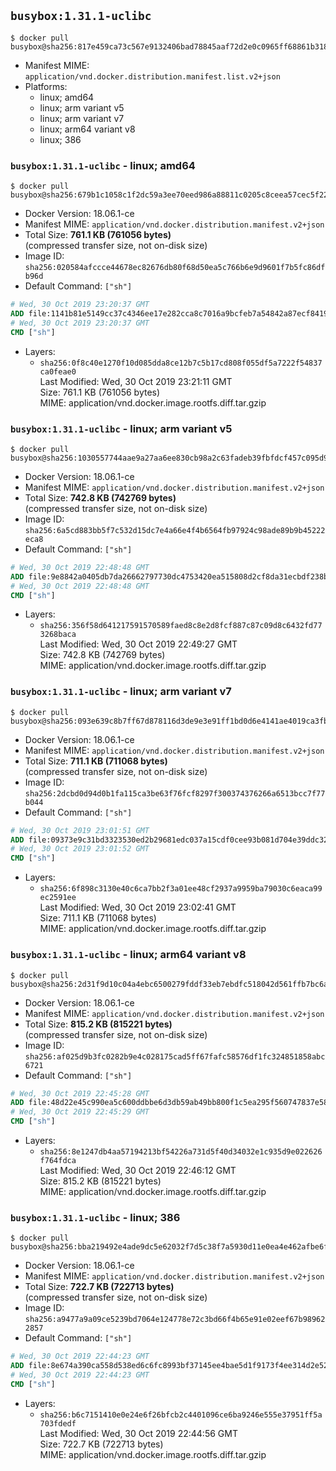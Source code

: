 ## `busybox:1.31.1-uclibc`

```console
$ docker pull busybox@sha256:817e459ca73c567e9132406bad78845aaf72d2e0c0965ff68861b318591e949a
```

-	Manifest MIME: `application/vnd.docker.distribution.manifest.list.v2+json`
-	Platforms:
	-	linux; amd64
	-	linux; arm variant v5
	-	linux; arm variant v7
	-	linux; arm64 variant v8
	-	linux; 386

### `busybox:1.31.1-uclibc` - linux; amd64

```console
$ docker pull busybox@sha256:679b1c1058c1f2dc59a3ee70eed986a88811c0205c8ceea57cec5f22d2c3fbb1
```

-	Docker Version: 18.06.1-ce
-	Manifest MIME: `application/vnd.docker.distribution.manifest.v2+json`
-	Total Size: **761.1 KB (761056 bytes)**  
	(compressed transfer size, not on-disk size)
-	Image ID: `sha256:020584afccce44678ec82676db80f68d50ea5c766b6e9d9601f7b5fc86dfb96d`
-	Default Command: `["sh"]`

```dockerfile
# Wed, 30 Oct 2019 23:20:37 GMT
ADD file:1141b81e5149cc37c4346ee17e282cca8c7016a9bcfeb7a54842a87ecf8419d4 in / 
# Wed, 30 Oct 2019 23:20:37 GMT
CMD ["sh"]
```

-	Layers:
	-	`sha256:0f8c40e1270f10d085dda8ce12b7c5b17cd808f055df5a7222f54837ca0feae0`  
		Last Modified: Wed, 30 Oct 2019 23:21:11 GMT  
		Size: 761.1 KB (761056 bytes)  
		MIME: application/vnd.docker.image.rootfs.diff.tar.gzip

### `busybox:1.31.1-uclibc` - linux; arm variant v5

```console
$ docker pull busybox@sha256:1030557744aae9a27aa6ee830cb98a2c63fadeb39fbfdcf457c095d9f4600807
```

-	Docker Version: 18.06.1-ce
-	Manifest MIME: `application/vnd.docker.distribution.manifest.v2+json`
-	Total Size: **742.8 KB (742769 bytes)**  
	(compressed transfer size, not on-disk size)
-	Image ID: `sha256:6a5cd883bb5f7c532d15dc7e4a66e4f4b6564fb97924c98ade89b9b45222eca8`
-	Default Command: `["sh"]`

```dockerfile
# Wed, 30 Oct 2019 22:48:48 GMT
ADD file:9e8842a0405db7da26662797730dc4753420ea515808d2cf8da31ecbdf238bbf in / 
# Wed, 30 Oct 2019 22:48:48 GMT
CMD ["sh"]
```

-	Layers:
	-	`sha256:356f58d641217591570589faed8c8e2d8fcf887c87c09d8c6432fd773268baca`  
		Last Modified: Wed, 30 Oct 2019 22:49:27 GMT  
		Size: 742.8 KB (742769 bytes)  
		MIME: application/vnd.docker.image.rootfs.diff.tar.gzip

### `busybox:1.31.1-uclibc` - linux; arm variant v7

```console
$ docker pull busybox@sha256:093e639c8b7ff67d878116d3de9e3e91ff1bd0d6e4141ae4019ca3fb3e493df9
```

-	Docker Version: 18.06.1-ce
-	Manifest MIME: `application/vnd.docker.distribution.manifest.v2+json`
-	Total Size: **711.1 KB (711068 bytes)**  
	(compressed transfer size, not on-disk size)
-	Image ID: `sha256:2dcbd0d94d0b1fa115ca3be63f76fcf8297f300374376266a6513bcc7f77b044`
-	Default Command: `["sh"]`

```dockerfile
# Wed, 30 Oct 2019 23:01:51 GMT
ADD file:09373e9c31bd3323530ed2b29681edc037a15cdf0cee93b081d704e39ddc32d7 in / 
# Wed, 30 Oct 2019 23:01:52 GMT
CMD ["sh"]
```

-	Layers:
	-	`sha256:6f898c3130e40c6ca7bb2f3a01ee48cf2937a9959ba79030c6eaca99ec2591ee`  
		Last Modified: Wed, 30 Oct 2019 23:02:41 GMT  
		Size: 711.1 KB (711068 bytes)  
		MIME: application/vnd.docker.image.rootfs.diff.tar.gzip

### `busybox:1.31.1-uclibc` - linux; arm64 variant v8

```console
$ docker pull busybox@sha256:2d31f9d10c04a4ebc6500279fddf33eb7ebdfc518042d561ffb7bc6a568b44a5
```

-	Docker Version: 18.06.1-ce
-	Manifest MIME: `application/vnd.docker.distribution.manifest.v2+json`
-	Total Size: **815.2 KB (815221 bytes)**  
	(compressed transfer size, not on-disk size)
-	Image ID: `sha256:af025d9b3fc0282b9e4c028175cad5ff67fafc58576df1fc324851858abc6721`
-	Default Command: `["sh"]`

```dockerfile
# Wed, 30 Oct 2019 22:45:28 GMT
ADD file:48d22e45c990ea5c600ddbbe6d3db59ab49bb800f1c5ea295f560747837e5827 in / 
# Wed, 30 Oct 2019 22:45:29 GMT
CMD ["sh"]
```

-	Layers:
	-	`sha256:8e1247db4aa57194213bf54226a731d5f40d34032e1c935d9e022626f764fdca`  
		Last Modified: Wed, 30 Oct 2019 22:46:12 GMT  
		Size: 815.2 KB (815221 bytes)  
		MIME: application/vnd.docker.image.rootfs.diff.tar.gzip

### `busybox:1.31.1-uclibc` - linux; 386

```console
$ docker pull busybox@sha256:bba219492e4ade9dc5e62032f7d5c38f7a5930d11e0ea4e462afbe6f68efabcb
```

-	Docker Version: 18.06.1-ce
-	Manifest MIME: `application/vnd.docker.distribution.manifest.v2+json`
-	Total Size: **722.7 KB (722713 bytes)**  
	(compressed transfer size, not on-disk size)
-	Image ID: `sha256:a9477a9a09ce5239bd7064e124778e72c3bd66f4b65e91e02eef67b989622857`
-	Default Command: `["sh"]`

```dockerfile
# Wed, 30 Oct 2019 22:44:23 GMT
ADD file:8e674a390ca558d538ed6c6fc8993bf37145ee4bae5d1f9173f4ee314d2e5274 in / 
# Wed, 30 Oct 2019 22:44:23 GMT
CMD ["sh"]
```

-	Layers:
	-	`sha256:b6c7151410e0e24e6f26bfcb2c4401096ce6ba9246e555e37951ff5a703fdedf`  
		Last Modified: Wed, 30 Oct 2019 22:44:56 GMT  
		Size: 722.7 KB (722713 bytes)  
		MIME: application/vnd.docker.image.rootfs.diff.tar.gzip
